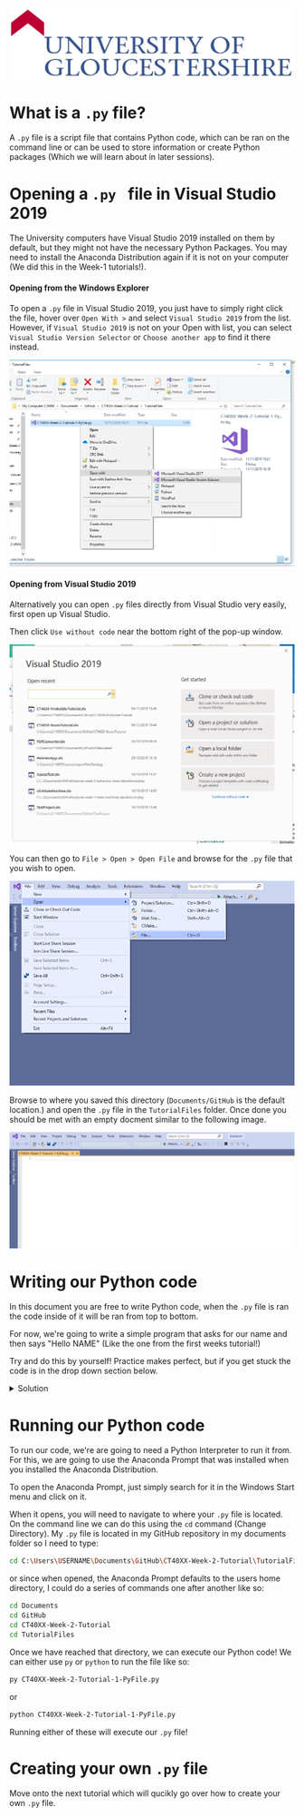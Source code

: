 ![UOG Logo](IMG-All/uoglogo.jpg)
# What is a `.py` file?
A `.py` file is a script file that contains Python code, which can be ran on the command line or can be used to store information or create Python packages (Which we will learn about in later sessions).

# Opening a `.py ` file in Visual Studio 2019
The University computers have Visual Studio 2019 installed on them by default, but they might not have the necessary Python Packages. You may need to install the Anaconda Distribution again if it is not on your computer (We did this in the Week-1 tutorials!).


#### Opening from the Windows Explorer
To open a `.py` file in Visual Studio 2019, you just have to simply right click the file, hover over `Open With >` and select `Visual Studio 2019` from the list. However, if `Visual Studio 2019` is not on your Open with list, you can select `Visual Studio Version Selector` or `Choose another app` to find it there instead.

![Openwith](IMG-All/IMG-PythonFromVS/Openwith.PNG)

#### Opening from Visual Studio 2019
Alternatively you can open `.py` files directly from Visual Studio very easily, first open up Visual Studio.

Then click `Use without code` near the bottom right of the pop-up window.

![Withoutcode](IMG-All/IMG-PythonFromVS/withoutcode.PNG)

You can then go to `File > Open > Open File` and browse for the `.py` file that you wish to open.

![Openfile](IMG-All/IMG-PythonFromVS/openfile.PNG)

Browse to where you saved this directory (`Documents/GitHub` is the default location.) and open the `.py` file in the `TutorialFiles` folder. Once done you should be met with an empty docment similar to the following image.

![Emptyfile](IMG-All/IMG-PythonFromVS/emptyfile.PNG)

# Writing our Python code
In this document you are free to write Python code, when the `.py` file is ran the code inside of it will be ran from top to bottom.

For now, we're going to write a simple program that asks for our name and then says "Hello NAME" (Like the one from the first weeks tutorial!)

Try and do this by yourself! Practice makes perfect, but if you get stuck the code is in the drop down section below.

<details>
    <summary>Solution</summary>

All you need to write is the following:

```python
user_name = input("What is your name?: ")
print("Hello " + user_name)
```

</details>


# Running our Python code
To run our code, we're are going to need a Python Interpreter to run it from. For this, we are going to use the Anaconda Prompt that was installed when you installed the Anaconda Distribution.

To open the Anaconda Prompt, just simply search for it in the Windows Start menu and click on it.

When it opens, you will need to navigate to where your `.py` file is located. On the command line we can do this using the `cd` command (Change Directory). My `.py` file is located in my GitHub repository in my documents folder so I need to type:

```bash
cd C:\Users\USERNAME\Documents\GitHub\CT40XX-Week-2-Tutorial\TutorialFiles
```
or since when opened, the Anaconda Prompt defaults to the users home directory, I could do a series of commands one after another like so:
```bash
cd Documents
cd GitHub
cd CT40XX-Week-2-Tutorial
cd TutorialFiles
```

Once we have reached that directory, we can execute our Python code! We can either use `py` or `python` to run the file like so:
```bash
py CT40XX-Week-2-Tutorial-1-PyFile.py
```
or
```bash
python CT40XX-Week-2-Tutorial-1-PyFile.py
```

Running either of these will execute our `.py` file!

# Creating your own `.py` file
Move onto the next tutorial which will qucikly go over how to create your own `.py` file.